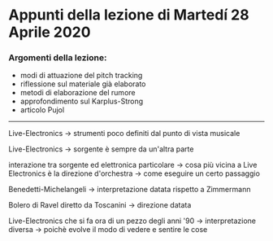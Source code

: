 # Appunti della lezione di Martedí 28 Aprile 2020

### Argomenti della lezione:

- modi di attuazione del pitch tracking
- riflessione sul materiale già elaborato
- metodi di elaborazione del rumore
- approfondimento sul Karplus-Strong
- articolo Pujol

---------

Live-Electronics -> strumenti poco definiti dal punto di vista musicale

Live-Electronics -> sorgente è sempre da un'altra parte

interazione tra sorgente ed elettronica particolare -> cosa più vicina a Live Electronics è la direzione d'orchestra -> come eseguire un certo passaggio

Benedetti-Michelangeli -> interpretazione datata rispetto a Zimmermann

Bolero di Ravel diretto da Toscanini -> direzione datata

Live-Electronics che si fa ora di un pezzo degli anni '90 -> interpretazione diversa -> poichè evolve il modo di vedere e sentire le cose

